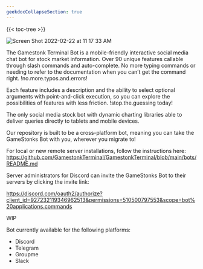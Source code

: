 ```yaml
---
geekdocCollapseSection: true
---
```


{{< toc-tree >}}

![Screen Shot 2022-02-22 at 11 17 33 AM](https://user-images.githubusercontent.com/85772166/155203034-6cf5378e-00e9-4844-89f3-c37063eef9e0.png)

The Gamestonk Terminal Bot is a mobile-friendly interactive social media chat bot for stock market information. Over 90 unique features callable through slash commands and auto-complete. No more typing commands or needing to refer to the documentation when you can’t get the command right. !no.more.typos.and.errors!

Each feature includes a description and the ability to select optional arguments with point-and-click execution, so you can explore the possibilities of features with less friction. !stop.the.guessing today!

The only social media stock bot with dynamic charting libraries able to deliver queries directly to tablets and mobile devices.

Our repository is built to be a cross-platform bot, meaning you can take the GameStonks Bot with you, wherever you migrate to!

For local or new remote server installations, follow the instructions here: https://github.com/GamestonkTerminal/GamestonkTerminal/blob/main/bots/README.md

Server administrators for Discord can invite the GameStonks Bot to their servers by clicking the invite link:

https://discord.com/oauth2/authorize?client_id=927232119346962513&permissions=510500797553&scope=bot%20applications.commands

WIP

Bot currently available for the following platforms:

- Discord
- Telegram
- Groupme
- Slack
